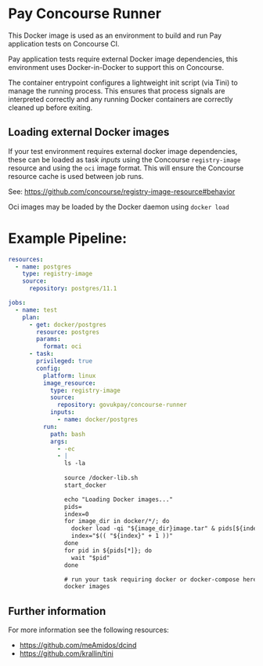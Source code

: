 # Pay Concourse Runner

This Docker image is used as an environment to build and run
Pay application tests on Concourse CI.

Pay application tests require external Docker image dependencies,
this environment uses Docker-in-Docker to support this on
Concourse.

The container entrypoint configures a lightweight init script
(via Tini) to manage the running process. This ensures that
process signals are interpreted correctly and any running
Docker containers are correctly cleaned up before exiting.

## Loading external Docker images

If your test environment requires external docker image dependencies,
these can be loaded as task *inputs* using the Concourse `registry-image`
resource and using the `oci` image format. This will ensure the
Concourse resource cache is used between job runs.

See: https://github.com/concourse/registry-image-resource#behavior

Oci images may be loaded by the Docker daemon using `docker load`

# Example Pipeline:

```yml
resources:
  - name: postgres
    type: registry-image
    source:
      repository: postgres/11.1

jobs:
  - name: test
    plan:
      - get: docker/postgres
        resource: postgres
        params:
          format: oci
      - task:
        privileged: true
        config:
          platform: linux
          image_resource:
            type: registry-image
            source:
              repository: govukpay/concourse-runner
            inputs:
              - name: docker/postgres
          run:
            path: bash
            args:
              - -ec
              - |
                ls -la
                
                source /docker-lib.sh
                start_docker

                echo "Loading Docker images..."
                pids=
                index=0
                for image_dir in docker/*/; do
                  docker load -qi "${image_dir}image.tar" & pids[${index}]=$!
                  index="$(( "${index}" + 1 ))"
                done
                for pid in ${pids[*]}; do
                  wait "$pid"
                done

                # run your task requiring docker or docker-compose here
                docker images
```

## Further information

For more information see the following resources:
 - https://github.com/meAmidos/dcind
 - https://github.com/krallin/tini
